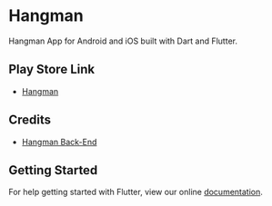 # Hangman

Hangman App for Android and iOS built with Dart and Flutter.

## Play Store Link

* [Hangman](https://play.google.com/store/apps/details?id=com.armin.hangman)

## Credits
* [Hangman Back-End](https://github.com/montyr75/hangman/blob/master/lib/src/hangman.dart)

## Getting Started

For help getting started with Flutter, view our online
[documentation](https://flutter.io/).
